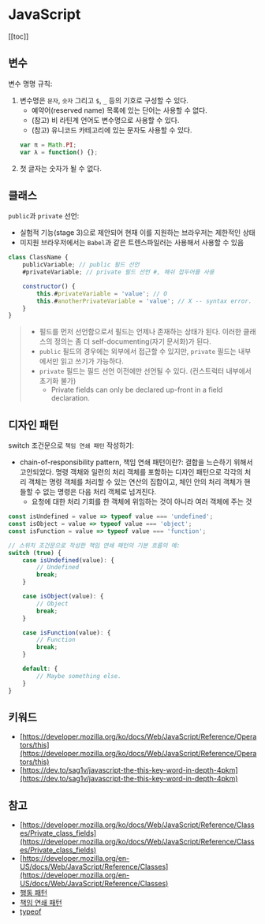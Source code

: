# JavaScript

[[toc]]

## 변수

변수 명명 규칙:

1. 변수명은 `문자`, `숫자` 그리고 `$`, `_` 등의 기호로 구성할 수 있다.
    - 예약어(reserved name) 목록에 있는 단어는 사용할 수 없다.
    - (참고) 비 라틴계 언어도 변수명으로 사용할 수 있다.
    - (참고) 유니코드 카테고리에 있는 문자도 사용할 수 있다.
    ```javascript
    var π = Math.PI;
    var λ = function() {};
    ```
2. 첫 글자는 숫자가 될 수 없다.

## 클래스

`public`과 `private` 선언:

- 실험적 기능(stage 3)으로 제안되어 현재 이를 지원하는 브라우저는 제한적인 상태
- 미지원 브라우저에서는 `Babel`과 같은 트렌스파일러는 사용해서 사용할 수 있음

```javascript
class ClassName {
    publicVariable; // public 필드 선언
    #privateVariable; // private 필드 선언 #, 해쉬 접두어를 사용

    constructor() {
        this.#privateVariable = 'value'; // O
        this.#anotherPrivateVariable = 'value'; // X -- syntax error.
    }
}
```

> - 필드를 먼저 선언함으로서 필드는 언제나 존재하는 상태가 된다. 이러한 클래스의 정의는 좀 더 self-documenting(자기 문서화)가 된다. 
> - `public` 필드의 경우에는 외부에서 접근할 수 있지만, `private` 필드는 내부에서만 읽고 쓰기가 가능하다. 
> - `private` 필드는 필드 선언 이전에만 선언될 수 있다. (컨스트럭터 내부에서 초기화 불가)
>   - Private fields can only be declared up-front in a field declaration.

## 디자인 패턴

switch 조건문으로 `책임 연쇄 패턴` 작성하기:

- chain-of-responsibility pattern, 책임 연쇄 패턴이란?: 결합을 느슨하기 위해서 고안되었다. 명령 객채와 일련의 처리 객체를 포함하는 디자인 패턴으로 각각의 처리 객체는 명령 객체를 처리할 수 있는 연산의 집합이고, 체인 안의 처리 객체가 핸들할 수 없는 명령은 다음 처리 객체로 넘겨진다. 
    - 요청에 대한 처리 기회를 한 객체에 위임하는 것이 아니라 여러 객체에 주는 것  

```javascript
const isUndefined = value => typeof value === 'undefined';
const isObject = value => typeof value === 'object';
const isFunction = value => typeof value === 'function';

// 스위치 조건문으로 작성한 책임 연쇄 패턴의 기본 흐름의 예:
switch (true) {
    case isUndefined(value): {
        // Undefined
        break;
    }

    case isObject(value): {
        // Object
        break;
    }

    case isFunction(value): {
        // Function
        break;
    }

    default: {
        // Maybe something else.
    }
}
``` 

## 키워드

- [https://developer.mozilla.org/ko/docs/Web/JavaScript/Reference/Operators/this](https://developer.mozilla.org/ko/docs/Web/JavaScript/Reference/Operators/this)
- [https://dev.to/sag1v/javascript-the-this-key-word-in-depth-4pkm](https://dev.to/sag1v/javascript-the-this-key-word-in-depth-4pkm)
    
## 참고

- [https://developer.mozilla.org/ko/docs/Web/JavaScript/Reference/Classes/Private_class_fields](https://developer.mozilla.org/ko/docs/Web/JavaScript/Reference/Classes/Private_class_fields)
- [https://developer.mozilla.org/en-US/docs/Web/JavaScript/Reference/Classes](https://developer.mozilla.org/en-US/docs/Web/JavaScript/Reference/Classes)
- [행동 패턴](https://peter-cho.gitbook.io/book/12-gof/gof_2)
- [책임 연쇄 패턴](https://ko.wikipedia.org/wiki/%EC%B1%85%EC%9E%84_%EC%97%B0%EC%87%84_%ED%8C%A8%ED%84%B4)
- [typeof](https://developer.mozilla.org/ko/docs/Web/JavaScript/Reference/Operators/typeof)
